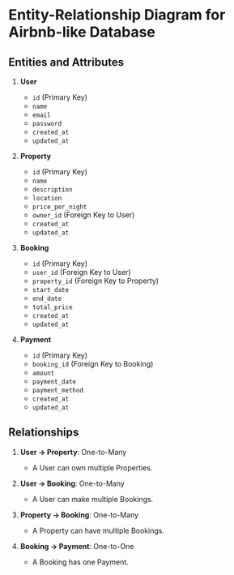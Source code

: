 # Entity-Relationship Diagram for Airbnb-like Database

## Entities and Attributes
1. **User**
   - `id` (Primary Key)
   - `name`
   - `email`
   - `password`
   - `created_at`
   - `updated_at`

2. **Property**
   - `id` (Primary Key)
   - `name`
   - `description`
   - `location`
   - `price_per_night`
   - `owner_id` (Foreign Key to User)
   - `created_at`
   - `updated_at`

3. **Booking**
   - `id` (Primary Key)
   - `user_id` (Foreign Key to User)
   - `property_id` (Foreign Key to Property)
   - `start_date`
   - `end_date`
   - `total_price`
   - `created_at`
   - `updated_at`

4. **Payment**
   - `id` (Primary Key)
   - `booking_id` (Foreign Key to Booking)
   - `amount`
   - `payment_date`
   - `payment_method`
   - `created_at`
   - `updated_at`

## Relationships
1. **User → Property**: One-to-Many  
   - A User can own multiple Properties.

2. **User → Booking**: One-to-Many  
   - A User can make multiple Bookings.

3. **Property → Booking**: One-to-Many  
   - A Property can have multiple Bookings.

4. **Booking → Payment**: One-to-One  
   - A Booking has one Payment.


 

